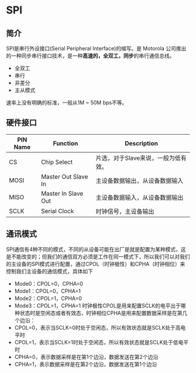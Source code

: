 # SPI

## 简介

SPI是串行外设接口(Serial Peripheral Interface)的缩写。是 Motorola 公司推出的一种同步串行接口技术，是一种**高速的，全双工，同步**的串行通信总线。

+ 全双工
+ 串行
+ 非差分
+ 主从模式

速率上没有明确的标准，一般从1M ~ 50M bps不等。

## 硬件接口

PIN Name  | Function |  Description  
-|-|-
CS | Chip Select | 片选，对于Slave来说，一般为低有效。 |
MOSI | Master Out Slave In | 主设备数据输出，从设备数据输入 |
MISO | Master In Slave Out | 主设备数据输入，从设备数据输出 |
SCLK | Serial Clock | 时钟信号，主设备输出 |

## 通讯模式

SPI通信有4种不同的模式，不同的从设备可能在出厂是就是配置为某种模式，这是不能改变的；但我们的通信双方必须是工作在同一模式下，所以我们可以对我们的主设备的SPI模式进行配置，通过CPOL（时钟极性）和CPHA（时钟相位）来控制我们主设备的通信模式，具体如下
+ Mode0：CPOL=0，CPHA=0
+ Mode1：CPOL=0，CPHA=1
+ Mode2：CPOL=1，CPHA=0
+ Mode3：CPOL=1，CPHA=1
时钟极性CPOL是用来配置SCLK的电平出于哪种状态时是空闲态或者有效态，时钟相位CPHA是用来配置数据采样是在第几个边沿：
+ CPOL=0，表示当SCLK=0时处于空闲态，所以有效状态就是SCLK处于高电平时
+ CPOL=1，表示当SCLK=1时处于空闲态，所以有效状态就是SCLK处于低电平时
+ CPHA=0，表示数据采样是在第1个边沿，数据发送在第2个边沿
+ CPHA=1，表示数据采样是在第2个边沿，数据发送在第1个边沿
